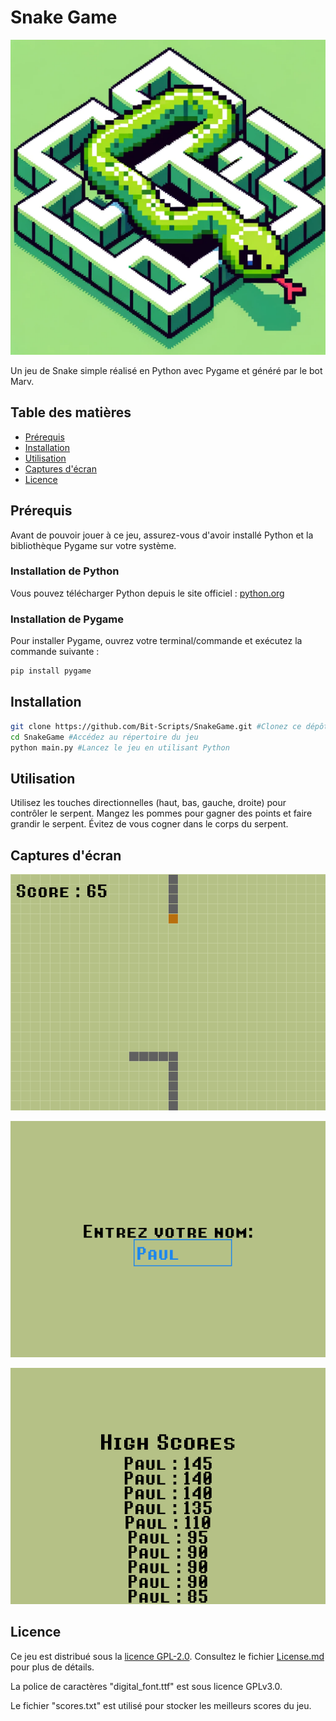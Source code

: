 # Snake Game

![Snake Game](snake_screenshot.png)

Un jeu de Snake simple réalisé en Python avec Pygame et généré par le bot Marv.

## Table des matières

- [Prérequis](#prérequis)
- [Installation](#installation)
- [Utilisation](#utilisation)
- [Captures d'écran](#captures-décran)
- [Licence](#licence)

## Prérequis

Avant de pouvoir jouer à ce jeu, assurez-vous d'avoir installé Python et la bibliothèque Pygame sur votre système.

### Installation de Python

Vous pouvez télécharger Python depuis le site officiel : [python.org](https://www.python.org/downloads/)

### Installation de Pygame

Pour installer Pygame, ouvrez votre terminal/commande et exécutez la commande suivante :

```bash
pip install pygame
```

## Installation

```bash
git clone https://github.com/Bit-Scripts/SnakeGame.git #Clonez ce dépôt sur votre ordinateur
cd SnakeGame #Accédez au répertoire du jeu
python main.py #Lancez le jeu en utilisant Python
```

## Utilisation

Utilisez les touches directionnelles (haut, bas, gauche, droite) pour contrôler le serpent.
Mangez les pommes pour gagner des points et faire grandir le serpent.
Évitez de vous cogner dans le corps du serpent.


## Captures d'écran

![En jeu](./En_jeu.png)  
  
![En jeu](./Entrer_son_Nom.png)  
  
![En jeu](./high_score.png)  

## Licence
  
Ce jeu est distribué sous la [licence GPL-2.0](LICENSE.md). Consultez le fichier [License.md](LICENSE.md) pour plus de détails.

La police de caractères "digital_font.ttf" est sous licence GPLv3.0.

Le fichier "scores.txt" est utilisé pour stocker les meilleurs scores du jeu.